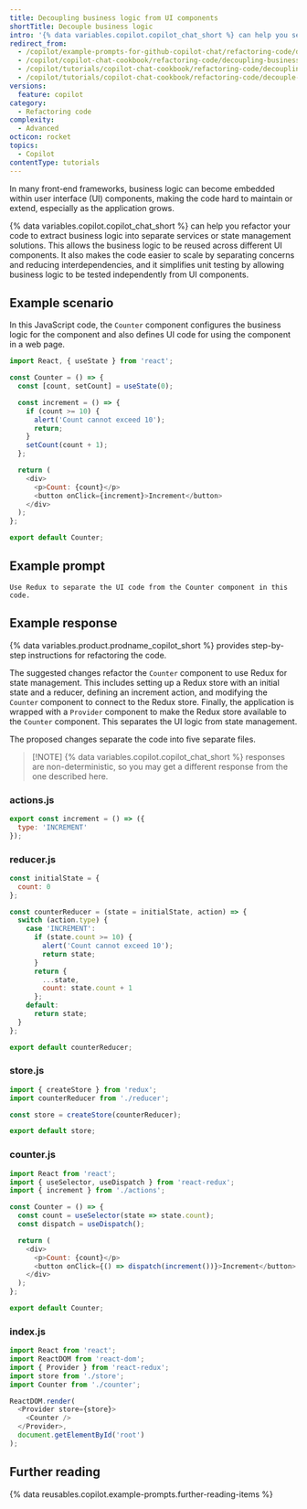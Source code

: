 ```yaml
---
title: Decoupling business logic from UI components
shortTitle: Decouple business logic
intro: '{% data variables.copilot.copilot_chat_short %} can help you separate your business logic from your user interface code, making it easier to maintain and scale your application.'
redirect_from:
  - /copilot/example-prompts-for-github-copilot-chat/refactoring-code/decoupling-business-logic-from-ui-components
  - /copilot/copilot-chat-cookbook/refactoring-code/decoupling-business-logic-from-ui-components
  - /copilot/tutorials/copilot-chat-cookbook/refactoring-code/decoupling-business-logic-from-ui-components
  - /copilot/tutorials/copilot-chat-cookbook/refactoring-code/decouple-business-logic
versions:
  feature: copilot
category:
  - Refactoring code
complexity:
  - Advanced
octicon: rocket
topics:
  - Copilot
contentType: tutorials
---
```


In many front-end frameworks, business logic can become embedded within user interface (UI) components, making the code hard to maintain or extend, especially as the application grows.

{% data variables.copilot.copilot_chat_short %} can help you refactor your code to extract business logic into separate services or state management solutions. This allows the business logic to be reused across different UI components. It also makes the code easier to scale by separating concerns and reducing interdependencies, and it simplifies unit testing by allowing business logic to be tested independently from UI components.

## Example scenario

In this JavaScript code, the `Counter` component configures the business logic for the component and also defines UI code for using the component in a web page.

```javascript id=counter-component
import React, { useState } from 'react';

const Counter = () => {
  const [count, setCount] = useState(0);

  const increment = () => {
    if (count >= 10) {
      alert('Count cannot exceed 10');
      return;
    }
    setCount(count + 1);
  };

  return (
    <div>
      <p>Count: {count}</p>
      <button onClick={increment}>Increment</button>
    </div>
  );
};

export default Counter;
```

## Example prompt

```copilot copy prompt ref=counter-component
Use Redux to separate the UI code from the Counter component in this code.
```

## Example response

{% data variables.product.prodname_copilot_short %} provides step-by-step instructions for refactoring the code.

The suggested changes refactor the `Counter` component to use Redux for state management. This includes setting up a Redux store with an initial state and a reducer, defining an increment action, and modifying the `Counter` component to connect to the Redux store. Finally, the application is wrapped with a `Provider` component to make the Redux store available to the `Counter` component. This separates the UI logic from state management.

The proposed changes separate the code into five separate files.

> [!NOTE] {% data variables.copilot.copilot_chat_short %} responses are non-deterministic, so you may get a different response from the one described here.

### actions.js

```javascript
export const increment = () => ({
  type: 'INCREMENT'
});
```

### reducer.js

```javascript
const initialState = {
  count: 0
};

const counterReducer = (state = initialState, action) => {
  switch (action.type) {
    case 'INCREMENT':
      if (state.count >= 10) {
        alert('Count cannot exceed 10');
        return state;
      }
      return {
        ...state,
        count: state.count + 1
      };
    default:
      return state;
  }
};

export default counterReducer;
```

### store.js

```javascript
import { createStore } from 'redux';
import counterReducer from './reducer';

const store = createStore(counterReducer);

export default store;
```

### counter.js

```javascript
import React from 'react';
import { useSelector, useDispatch } from 'react-redux';
import { increment } from './actions';

const Counter = () => {
  const count = useSelector(state => state.count);
  const dispatch = useDispatch();

  return (
    <div>
      <p>Count: {count}</p>
      <button onClick={() => dispatch(increment())}>Increment</button>
    </div>
  );
};

export default Counter;
```

### index.js

```javascript
import React from 'react';
import ReactDOM from 'react-dom';
import { Provider } from 'react-redux';
import store from './store';
import Counter from './counter';

ReactDOM.render(
  <Provider store={store}>
    <Counter />
  </Provider>,
  document.getElementById('root')
);
```

## Further reading

{% data reusables.copilot.example-prompts.further-reading-items %}
